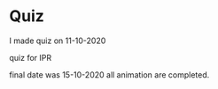 # Quiz
I made quiz on 11-10-2020


quiz for IPR


final date was 15-10-2020
all animation are completed.